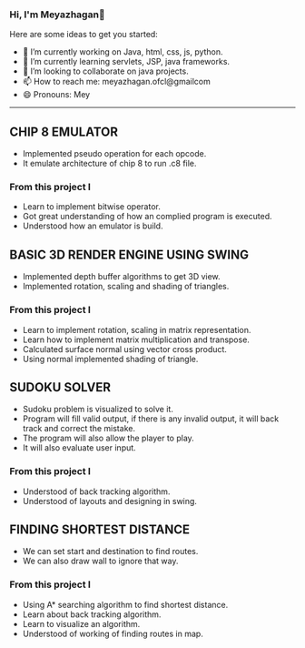 ### Hi, I'm Meyazhagan👋

Here are some ideas to get you started:

- 🔭 I’m currently working on Java, html, css, js, python.
- 🌱 I’m currently learning servlets, JSP, java frameworks.
- 👯 I’m looking to collaborate on java projects.
- 📫 How to reach me: meyazhagan.ofcl@gmailcom
- 😄 Pronouns: Mey
---

## CHIP 8 EMULATOR
- Implemented pseudo operation for each opcode.
- It emulate architecture of chip 8 to run .c8 file.
### From this project I
- Learn to implement bitwise operator.
- Got great understanding of how an complied program is executed.
- Understood how an emulator is build.

## BASIC 3D RENDER ENGINE USING SWING
- Implemented depth buffer algorithms to get 3D view.
- Implemented rotation, scaling and shading of triangles.
### From this project I
- Learn to implement rotation, scaling in matrix representation.
- Learn how to implement matrix multiplication and transpose.
- Calculated surface normal using vector cross product.
- Using normal implemented shading of triangle.

## SUDOKU SOLVER
- Sudoku problem is visualized to solve it.
- Program will fill valid output, if there is any invalid output, it will back track and correct the mistake.
- The program will also allow the player to play.
- It will also evaluate user input.
### From this project I
- Understood of back tracking algorithm.
- Understood of layouts and designing in swing.

## FINDING SHORTEST DISTANCE
- We can set start and destination to find routes.
- We can also draw wall to ignore that way.
### From this project I
- Using A* searching algorithm to find shortest distance.
- Learn about back tracking algorithm.
- Learn to visualize an algorithm.
- Understood of working of finding routes in map.
